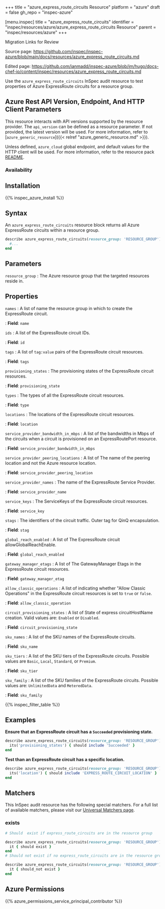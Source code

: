+++
title = "azure_express_route_circuits Resource"
platform = "azure"
draft = false
gh_repo = "inspec-azure"

[menu.inspec]
title = "azure_express_route_circuits"
identifier = "inspec/resources/azure/azure_express_route_circuits Resource"
parent = "inspec/resources/azure"
+++

<div class="admonition-note">
<p class="admonition-note-title">Migration Links for Review</p>
<div class="admonition-note-text">
<p>Source page: <a href="https://github.com/inspec/inspec-azure/blob/main/docs/resources/azure_express_route_circuits.md">https://github.com/inspec/inspec-azure/blob/main/docs/resources/azure_express_route_circuits.md</a></p>
<p>Edited page: <a href="https://github.com/ianmadd/inspec-azure/blob/im/hugo/docs-chef-io/content/inspec/resources/azure_express_route_circuits.md">https://github.com/ianmadd/inspec-azure/blob/im/hugo/docs-chef-io/content/inspec/resources/azure_express_route_circuits.md</a></p>
</div>
</div>


Use the `azure_express_route_circuits` InSpec audit resource to test properties of Azure ExpressRoute circuits for a resource group.

## Azure Rest API Version, Endpoint, And HTTP Client Parameters

This resource interacts with API versions supported by the resource provider.
The `api_version` can be defined as a resource parameter.
If not provided, the latest version will be used.
For more information, refer to [`azure_generic_resource`]({{< relref "azure_generic_resource.md" >}}).

Unless defined, `azure_cloud` global endpoint, and default values for the HTTP client will be used.
For more information, refer to the resource pack [README](https://github.com/inspec/inspec-azure/blob/main/README.md).

### Availability

## Installation

{{% inspec_azure_install %}}

## Syntax

An `azure_express_route_circuits` resource block returns all Azure ExpressRoute circuits within a resource group.

```ruby
describe azure_express_route_circuits(resource_group: 'RESOURCE_GROUP') do
  #...
end
```

## Parameters

`resource_group`
: The Azure resource group that the targeted resources reside in.

## Properties

`names`
: A list of name the resource group in which to create the ExpressRoute circuit.

: **Field**: `name`

`ids`
: A list of the ExpressRoute circuit IDs.

: **Field**: `id`

`tags`
: A list of `tag:value` pairs of the ExpressRoute circuit resources.

: **Field**: `tags`

`provisioning_states`
: The provisioning states of the ExpressRoute circuit resources.

: **Field**: `provisioning_state`

`types`
: The types of all the ExpressRoute circuit resources.

: **Field**: `type`

`locations`
: The locations of the ExpressRoute circuit resources.

: **Field**: `location`

`service_provider_bandwidth_in_mbps`
: A list of the bandwidths in Mbps of the circuits when a circuit is provisioned on an ExpressRoutePort resource.

: **Field**: `service_provider_bandwidth_in_mbps`

`service_provider_peering_locations`
: A list of The name of the peering location and not the Azure resource location.

: **Field**: `service_provider_peering_location`

`service_provider_names`
: The name of the ExpressRoute Service Provider.

: **Field**: `service_provider_name`

`service_keys`
: The ServiceKeys of the ExpressRoute circuit resources.

: **Field**: `service_key`

`stags`
: The identifiers of the circuit traffic. Outer tag for QinQ encapsulation.

: **Field**: `stag`

`global_reach_enabled`
: A list of The ExpressRoute circuit allowGlobalReachEnable.

: **Field**: `global_reach_enabled`

`gateway_manager_etags`
: A list of The GatewayManager Etags in the ExpressRoute circuit resources.

: **Field**: `gateway_manager_etag`

`allow_classic_operations`
: A list of indicating whether "Allow Classic Operations" in the ExpressRoute circuit resources is set to `true` or `false`.

: **Field**: `allow_classic_operation`

`circuit_provisioning_states`
: A list of State of express circuitHostName creation. Valid values are: `Enabled` or `Disabled`.

: **Field**: `circuit_provisioning_state`

`sku_names`
: A list of the SKU names of the ExpressRoute circuits.

: **Field**: `sku_name`

`sku_tiers`
: A list of the SKU tiers of the ExpressRoute circuits. Possible values are `Basic`, `Local`, `Standard`, or `Premium`.

: **Field**: `sku_tier`

`sku_family`
: A list of the SKU families of the ExpressRoute circuits. Possible values are: `UnlimitedData` and `MeteredData`.

: **Field**: `sku_family`

{{% inspec_filter_table %}}

## Examples

**Ensure that an ExpressRoute circuit has a `Succeeded` provisioning state.**

```ruby
describe azure_express_route_circuits(resource_group: 'RESOURCE_GROUP') do
  its('provisioning_states') { should include 'Succeeded' }
end
```

**Test than an ExpressRoute circuit has a specific location.**

```ruby
describe azure_express_route_circuits(resource_group: 'RESOURCE_GROUP') do
  its('location') { should include 'EXPRESS_ROUTE_CIRCUIT_LOCATION' }
end
```

## Matchers

This InSpec audit resource has the following special matchers. For a full list of available matchers, please visit our [Universal Matchers page](https://www.inspec.io/docs/reference/matchers/).

### exists

```ruby
# Should  exist if express_route_circuits are in the resource group

describe azure_express_route_circuits(resource_group: 'RESOURCE_GROUP') do
  it { should exist }
end
# Should not exist if no express_route_circuits are in the resource group

describe azure_express_route_circuits(resource_group: 'RESOURCE_GROUP') do
  it { should_not exist }
end
```

## Azure Permissions

{{% azure_permissions_service_principal_contributor %}}

